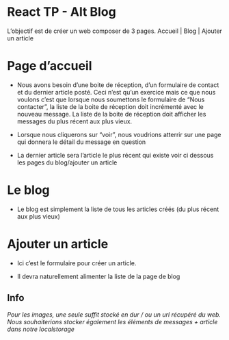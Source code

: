 # React TP - Alt Blog

L’objectif est de créer un web composer de 3 pages.
Accueil | Blog | Ajouter un article

# Page d’accueil

- Nous avons besoin d’une boite de réception, d’un formulaire de contact et du dernier article posté. 
Ceci n’est qu’un exercice mais ce que nous voulons c’est que lorsque nous soumettons le formulaire de “Nous contacter”, la liste de la boite de réception doit incrémenté avec le nouveau message. 
La liste de la boite de réception doit afficher les messages du plus récent aux plus vieux.

- Lorsque nous cliquerons sur “voir”, nous voudrions atterrir sur une page qui donnera le détail du message en question

- La dernier article sera l’article le plus récent qui existe voir ci dessous les pages du blog/ajouter un article

# Le blog

- Le blog est simplement la liste de tous les articles créés (du plus récent aux plus vieux)

# Ajouter un article

- Ici c’est le formulaire pour créer un article.

- Il devra naturellement alimenter la liste de la page de blog



## Info

*Pour les images, une seule suffit stocké en dur / ou un url récupéré du web.*
*Nous souhaiterions stocker également les éléments de messages + article dans notre localstorage*